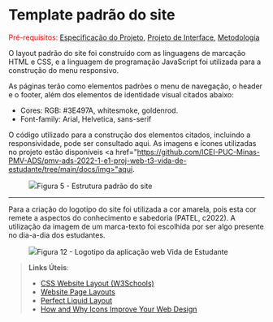 # Template padrão do site

<span style="color:red">Pré-requisitos: <a href="https://github.com/ICEI-PUC-Minas-PMV-ADS/pmv-ads-2022-1-e1-proj-web-t3-vida-de-estudante/blob/main/docs/02-Especificação%20do%20Projeto.md"> Especificação do Projeto</a></span>, <a href="https://github.com/ICEI-PUC-Minas-PMV-ADS/pmv-ads-2022-1-e1-proj-web-t3-vida-de-estudante/blob/main/docs/04-Projeto%20de%20Interface.md"> Projeto de Interface</a>, <a href="https://github.com/ICEI-PUC-Minas-PMV-ADS/pmv-ads-2022-1-e1-proj-web-t3-vida-de-estudante/blob/main/docs/03-Metodologia.md"> Metodologia</a>


O layout padrão do site foi construído com as linguagens de marcação HTML e CSS, e a linguagem de programação JavaScript foi utilizada para a construção do menu responsivo.

As páginas terão como elementos padrões o menu de navegação, o header e o footer, além dos elementos de identidade visual citados abaixo:

<ul>
<li>Cores: RGB: #3E497A, whitesmoke, goldenrod.</li>
<li>Font-family: Arial, Helvetica, sans-serif</li>
</ul>
  
O código utilizado para a construção dos elementos citados, incluindo a responsividade, pode ser consultado aqui. As imagens e ícones utilizadas no projeto estão disponíveis <a href="https://github.com/ICEI-PUC-Minas-PMV-ADS/pmv-ads-2022-1-e1-proj-web-t3-vida-de-estudante/tree/main/docs/img>"aqui</a>.

<figure> 
  <img src="https://user-images.githubusercontent.com/100447878/164074128-7b006e50-8621-4964-b0fd-07a90e626673.png"
    <figcaption>Figura 5 - Estrutura padrão do site
</figure> 
<hr>
<p>Para a criação do logotipo do site foi utilizada a cor amarela, pois esta cor remete a aspectos do conhecimento e sabedoria (PATEL, c2022). A utilização da imagem de um marca-texto foi escolhida por ser algo presente no dia-a-dia dos estudantes.</p>

<figure> 
  <img src="#"
    <figcaption>Figura 12 - Logotipo da aplicação web Vida de Estudante
</figure> 


> **Links Úteis**:
>
> - [CSS Website Layout (W3Schools)](https://www.w3schools.com/css/css_website_layout.asp)
> - [Website Page Layouts](http://www.cellbiol.com/bioinformatics_web_development/chapter-3-your-first-web-page-learning-html-and-css/website-page-layouts/)
> - [Perfect Liquid Layout](https://matthewjamestaylor.com/perfect-liquid-layouts)
> - [How and Why Icons Improve Your Web Design](https://usabilla.com/blog/how-and-why-icons-improve-you-web-design/)
